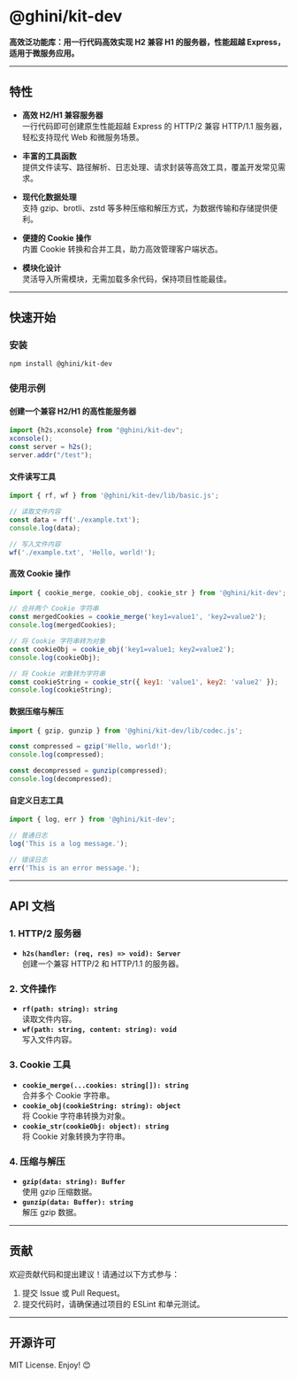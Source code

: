 # @ghini/kit-dev

**高效泛功能库：用一行代码高效实现 H2 兼容 H1 的服务器，性能超越 Express，适用于微服务应用。**

---

## 特性

- **高效 H2/H1 兼容服务器**  
  一行代码即可创建原生性能超越 Express 的 HTTP/2 兼容 HTTP/1.1 服务器，轻松支持现代 Web 和微服务场景。

- **丰富的工具函数**  
  提供文件读写、路径解析、日志处理、请求封装等高效工具，覆盖开发常见需求。

- **现代化数据处理**  
  支持 gzip、brotli、zstd 等多种压缩和解压方式，为数据传输和存储提供便利。

- **便捷的 Cookie 操作**  
  内置 Cookie 转换和合并工具，助力高效管理客户端状态。

- **模块化设计**  
  灵活导入所需模块，无需加载多余代码，保持项目性能最佳。

---

## 快速开始

### 安装

```bash
npm install @ghini/kit-dev
```

### 使用示例

#### 创建一个兼容 H2/H1 的高性能服务器

```javascript
import {h2s,xconsole} from "@ghini/kit-dev";
xconsole();
const server = h2s();
server.addr("/test");
```

#### 文件读写工具

```javascript
import { rf, wf } from '@ghini/kit-dev/lib/basic.js';

// 读取文件内容
const data = rf('./example.txt');
console.log(data);

// 写入文件内容
wf('./example.txt', 'Hello, world!');
```

#### 高效 Cookie 操作

```javascript
import { cookie_merge, cookie_obj, cookie_str } from '@ghini/kit-dev';

// 合并两个 Cookie 字符串
const mergedCookies = cookie_merge('key1=value1', 'key2=value2');
console.log(mergedCookies);

// 将 Cookie 字符串转为对象
const cookieObj = cookie_obj('key1=value1; key2=value2');
console.log(cookieObj);

// 将 Cookie 对象转为字符串
const cookieString = cookie_str({ key1: 'value1', key2: 'value2' });
console.log(cookieString);
```

#### 数据压缩与解压

```javascript
import { gzip, gunzip } from '@ghini/kit-dev/lib/codec.js';

const compressed = gzip('Hello, world!');
console.log(compressed);

const decompressed = gunzip(compressed);
console.log(decompressed);
```

#### 自定义日志工具

```javascript
import { log, err } from '@ghini/kit-dev';

// 普通日志
log('This is a log message.');

// 错误日志
err('This is an error message.');
```

---

## API 文档

### 1. HTTP/2 服务器
- **`h2s(handler: (req, res) => void): Server`**  
  创建一个兼容 HTTP/2 和 HTTP/1.1 的服务器。

### 2. 文件操作
- **`rf(path: string): string`**  
  读取文件内容。
- **`wf(path: string, content: string): void`**  
  写入文件内容。

### 3. Cookie 工具
- **`cookie_merge(...cookies: string[]): string`**  
  合并多个 Cookie 字符串。
- **`cookie_obj(cookieString: string): object`**  
  将 Cookie 字符串转换为对象。
- **`cookie_str(cookieObj: object): string`**  
  将 Cookie 对象转换为字符串。

### 4. 压缩与解压
- **`gzip(data: string): Buffer`**  
  使用 gzip 压缩数据。
- **`gunzip(data: Buffer): string`**  
  解压 gzip 数据。

---

## 贡献

欢迎贡献代码和提出建议！请通过以下方式参与：
1. 提交 Issue 或 Pull Request。
2. 提交代码时，请确保通过项目的 ESLint 和单元测试。

---

## 开源许可

MIT License. Enjoy! 😊